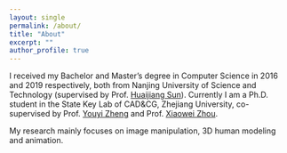 ```yaml
---
layout: single
permalink: /about/
title: "About"
excerpt: ""
author_profile: true
---
```


<p>  I received my Bachelor and Master’s degree in Computer Science in 2016 and 2019 respectively, both from Nanjing University of Science and Technology (supervised by Prof. <a href="https://dblp.org/pid/14/7280.html" target="_blank"> Huaijiang Sun</a>). Currently I am a Ph.D. student in the State Key Lab of CAD&CG, Zhejiang University, co-supervised by Prof. <a
        href="https://youyizheng.net/" target="_blank">Youyi Zheng</a> and Prof. <a href="http://xzhou.me/" target="_blank">Xiaowei Zhou</a>.
</p>

<p> My research mainly focuses on image manipulation, 3D human modeling and animation.
</p>



